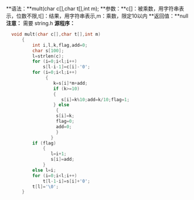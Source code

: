 **语法：**mult(char c[],char t[],int m);
**参数：**c[]：被乘数，用字符串表示，位数不限,t[]：结果，用字符串表示,m：乘数，限定10以内
**返回值：**null
**注意：** 需要 string.h
**源程序：** 
```cpp
  void mult(char c[],char t[],int m)
      {
          int i,l,k,flag,add=0;
          char s[100];
          l=strlen(c);
          for (i=0;i<l;i++)
              s[l-i-1]=c[i]-'0'; 
          for (i=0;i<l;i++)
               {
                  k=s[i]*m+add;
                  if (k>=10)
                  {
                     s[i]=k%10;add=k/10;flag=1;
                  } else 
                   {
                   s[i]=k;
                   flag=0;
                   add=0;
                   }
                 }
          if (flag) 
              {
                 l=i+1;
                 s[i]=add;
              }
          else l=i;
          for (i=0;i<l;i++)
              t[l-1-i]=s[i]+'0';
          t[l]='\0';
      }
```